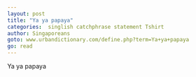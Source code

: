 ```yaml
---
layout: post
title: "Ya ya papaya"
categories:  singlish catchphrase statement Tshirt
author: Singaporeans
goto: www.urbandictionary.com/define.php?term=Ya+ya+papaya
go: read
---
```


Ya ya papaya
